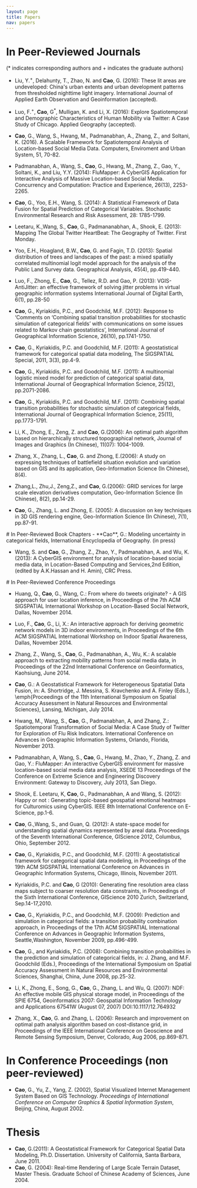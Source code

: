 ```yaml
---
layout: page
title: Papers
nav: papers 
---
```


<div class="col-md-12" markdown="1">

<!--<span style="text-decoration: underline">*In Peer-Reviewed
Journals*</span> -->

# In Peer-Reviewed Journals
(* indicates corresponding authors and + indicates the graduate authors)

-  Liu, Y.<sup>+</sup>, Delahunty, T., Zhao, N. and **Cao**, G. (2016):
   These lit areas are undeveloped: China's urban extents and urban
development patterns from thresholded nighttime light imagery.
International Journal of Applied Earth Observation and Geoinformation
(accepted).

- Luo, F.<sup>+</sup>, **Cao**, G<sup>*</sup>, Mulligan, K. and Li, X.  (2016): Explore
  Spatiotemporal and Demographic Characteristics of Human Mobility via
Twitter: A Case Study of Chicago. Applied Geography (accepted). 

-  **Cao**, G., Wang, S., Hwang, M., Padmanabhan, A., Zhang, Z., and
   Soltani, K. (2016). A Scalable Framework for Spatiotemporal Analysis of
Location-based Social Media Data. Computers, Enviroment and Urban System,
51, 70-82.

-   Padmanabhan, A., Wang, S., **Cao**, G., Hwang, M., Zhang, Z., Gao, Y.,
    Soltani, K., and Liu, Y.Y. (2014): FluMapper: A CyberGIS Application
for Interactive Analysis of Massive Location-based Social Media.
Concurrency and Computation: Practice and Experience, 26(13), 2253-2265. 

-   **Cao**, G., Yoo, E.H., Wang, S. (2014): A Statistical Framework of
    Data Fusion for Spatial Prediction of Categorical Variables.
    Stochastic Environmental Research and Risk Assessment, 28: 1785-1799.

-   Leetaru, K.,Wang, S., **Cao**, G., Padmananabhan, A., Shook, E. (2013):
    Mapping The Global Twitter HeartBeat: The Geography of Twitter.
    First Monday.

-   Yoo, E.H., Hoagland, B.W., **Cao**, G. and Fagin, T.D. (2013): Spatial
    distribution of trees and landscapes of the past: a mixed spatially
    correlated multinomial logit model approach for the analysis of the
    Public Land Survey data. Geographical Analysis, 45(4), pp.419-440.

-   Luo, F., Zhong, E., **Cao**, G., Tellez, R.D. and Gao, P. (2013):
    VGIS-AntiJitter: an effective framework of solving jitter problems
    in virtual geographic information systems International Journal of
    Digital Earth, 6(1), pp.28-50

-   **Cao**, G., Kyriakidis, P.C., and Goodchild, M.F. (2012): Response to
    ‘Comments on ‘Combining spatial transition probabilities for
    stochastic simulation of categorical fields’ with communications on
    some issues related to Markov chain geostatistics’, International
    Journal of Geographical Information Science, 26(10), pp.1741-1750.

-   **Cao**, G., Kyriakidis, P.C. and Goodchild, M.F. (2011): A
    geostatistical framework for categorical spatial data modeling, The
    SIGSPATIAL Special, 2011, 3(3), pp.4-9.

-   **Cao**, G., Kyriakidis, P.C. and Goodchild, M.F. (2011): A multinomial
    logistic mixed model for prediction of categorical spatial data,
    International Journal of Geographical Information Science, 25(12),
    pp.2071-2086.

-   **Cao**, G., Kyriakidis, P.C. and Goodchild, M.F. (2011): Combining
    spatial transition probabilities for stochastic simulation of
    categorical fields, International Journal of Geographical
    Information Science, 25(11), pp.1773-1791.

-   Li, K., Zhong, E., Zeng, Z. and **Cao**, G.(2006): An optimal path
    algorithm based on hierarchically structured topographical network,
    Journal of Images and Graphics (In Chinese), 11(07): 1004-1009.

-   Zhang, X., Zhang, L., **Cao**, G. and Zhong, E.(2006): A study on
    expressing techniques of battlefield situation evolution and
    variation based on GIS and its application, Geo-Information Science
    (In Chinese), 8(4).

-   Zhang,L., Zhu,J., Zeng,Z., and **Cao**, G.(2006): GRID services for
    large scale elevation derivatives computation, Geo-Information
    Science (In Chinese), 8(2), pp.14-29.

-   **Cao**, G., Zhang, L. and Zhong, E. (2005): A discussion on key
    techniques in 3D GIS rendering engine, Geo-Information Science (In
    Chinese), 7(1), pp.87-91.

</div>

<div class="col-md-12" markdown="1">
# In Peer-Reviewed Book Chapters
<!--<span style="text-decoration: underline">*In Peer-Reviewed Book
Chapters*</span>-->
-    **Cao**, G.: Modeling uncertainty in categorical
	  fields, International Encyclopedia of Geography.
	  (in press) 

-   Wang, S. and **Cao**, G., Zhang, Z., Zhao, Y., Padmanabhan, A. and Wu,
    K. (2013): A CyberGIS environment for analysis of location-based
    social media data, in Location-Based Computing and Services,2nd
    Edition, (edited by A.K.Hassan and H. Amin), CRC Press.
</div>

<div class="col-md-12" markdown="1">
# In Peer-Reviewed Conference Proceedings

-   Huang, Q.,  **Cao**, G., Wang, C.: From where do tweets originate? - A
    GIS approach for user location inference, in Proceedings of the 7th ACM
SIGSPATIAL International Workshop on Location-Based Social Network, Dallas,
November 2014.

-  Luo, F., **Cao**, G., Li, X.: An interactive approach for deriving
   geometric network models in 3D indoor environments, in Proceedings of
the 6th ACM SIGSPATIAL International Workshop on Indoor Spatial Awareness,
Dallas, November 2014.

-  Zhang, Z., Wang, S., **Cao**, G., Padmanabhan, A., Wu, K.: A scalable 
approach to extracting mobility patterns from social media data, in
Proceedings of the 22nd International Conference on Geoinformatics,
Kaohsiung, June 2014. 

-   **Cao**, G.: A Geostatistical Framework for Heterogeneous Spatatial Data
    Fusion, in: A. Shortridge, J.  Messina, S. Kravchenko and A. Finley
    (Eds.), \emph{Proceedings of the 11th International Symposium on Spatial
    Accuracy Assessment in Natural Resources and Environmental Sciences},
    Lansing, Michigan, July 2014.

-   Hwang, M., Wang, S., **Cao**, G., Padmanabhan, A, and Zhang, Z.:
    Spatiotemporal Transformation of Social Media: A Case Study of
    Twitter for Exploration of Flu Risk Indicators. International
    Conference on Advances in Geographic Information Systems, Orlando,
    Florida, November 2013.

-   Padmanabhan, A, Wang, S., **Cao**, G., Hwang, M., Zhao, Y., Zhang, Z.
    and Gao, Y.: FluMapper: An interactive CyberGIS environment for
    massive location-based social media data analysis, XSEDE 13
    Proceedings of the Conference on Extreme Science and Engineering
    Discovery Environment: Gateway to Discovery, July 2013, San Diego.

-   Shook, E. Leetaru, K, **Cao**, G., Padmanabhan, A and Wang, S. (2012):
    Happy or not : Generating topic-based geospatial emotional heatmaps
    for Culturomics using CyberGIS. IEEE 8th International Conference on
    E-Science, pp.1-6.

-   **Cao**, G.,Wang, S., and Guan, Q. (2012): A state-space model for
    understanding spatial dynamics represented by areal data.
    Proceedings of the Seventh International Conference, GIScience 2012,
    Columbus, Ohio, September 2012.

-   **Cao**, G., Kyriakidis, P.C., and Goodchild, M.F. (2011): A
    geostatistical framework for categorical spatial data modeling, in
    Proceedings of the 19th ACM SIGSPATIAL International Conference on
    Advances in Geographic Information Systems, Chicago, Illinois,
    November 2011.

-   Kyriakidis, P.C. and **Cao**, G (2010): Generating fine resolution area
    class maps subject to coarser resolution data constraints, in
    Proceedings of the Sixth International Conference, GIScience 2010
    Zurich, Switzerland, Sep.14-17,2010.

-   **Cao**, G., Kyriakidis, P.C., and Goodchild, M.F. (2009): Prediction
    and simulation in categorical fields: a transition probability
    combination approach, in Proceedings of the 17th ACM SIGSPATIAL
    International Conference on Advances in Geographic Information
    Systems, Seattle,Washington, November 2009, pp.496-499.

-   **Cao**, G., and Kyriakidis, P.C. (2008): Combining transition
    probabilities in the prediction and simulation of categorical
    fields, in: J. Zhang, and M.F. Goodchild (Eds.), Proceedings of the
    International Symposium on Spatial Accuracy Assessment in Natural
    Resources and Environmental Sciences, Shanghai, China, June 2008,
    pp.25-32.

-   Li, K., Zhong, E., Song, G., **Cao**, G., Zhang, L. and Wu, Q. (2007):
    NDF: An effective mobile GIS physical storage model, in Proceedings
    of the SPIE 6754, Geoinformatics 2007: Geospatial Information
    Technology and Applications 67541W (August 07, 2007)
    DOI:10.1117/12.764932

-   Zhang, X., **Cao**, G. and Zhang, L. (2006): Research and improvement on
    optimal path analysis algorithm based on cost-distance grid, in
    Proceedings of the IEEE International Conference on Geoscience and
    Remote Sensing Symposium, Denver, Colorado, Aug 2006, pp.869-871.

</div>

<div class="col-md-12" markdown="1">

# In Conference Proceedings (non peer-reviewed)
-   **Cao**, G., Yu, Z., Yang, Z. (2002), Spatial Visualized Internet
    Management System Based on GIS Technology. *Proceedings of
    International Conference on Computer Graphics & Spatial Information
    System*, Beijing, China, August 2002.
</div>

<div class="col-md-12" markdown="1">

# Thesis
-   **Cao**, G.(2011): A Geostatistical Framework for Categorical Spatial
    Data Modeling, Ph.D. Dissertation. University of California, Santa
    Barbara, June 2011.
-   **Cao**, G. (2004): Real-time Rendering of Large Scale Terrain Dataset,
    Master Thesis. Graduate School of Chinese Academy of Sciences, June
    2004.

</div>
